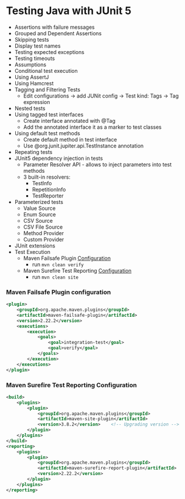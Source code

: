 # Testing Java with JUnit 5

* Assertions with failure messages
* Grouped and Dependent Assertions
* Skipping tests
* Display test names
* Testing expected exceptions
* Testing timeouts
* Assumptions
* Conditional test execution
* Using AssertJ
* Using Hamcrest
* Tagging and Filtering Tests
    * Edit configurations -> add JUNit config -> Test kind: Tags -> Tag expression
* Nested tests
* Using tagged test interfaces
    * Create interface annotated with @Tag
    * Add the annotated interface it as a marker to test classes
* Using default test methods
    * Create default method in test interface
    * Use @org.junit.jupiter.api.TestInstance annotation
* Repeating tests
* JUnit5 dependency injection in tests
    * Parameter Resolver API - allows to inject parameters into test methods
    * 3 built-in resolvers:
        * TestInfo
        * RepetitionInfo
        * TestReporter
* Parameterized tests
    * Value Source
    * Enum Source
    * CSV Source
    * CSV File Source
    * Method Provider
    * Custom Provider
* JUnit extensions
* Test Execution
    * Maven Failsafe Plugin [Configuration](#maven-failsafe-plugin-configuration)
        * run `mvn clean verify`
    * Maven Surefire Test Reporting [Configuration](#maven-surefire-test-reporting-configuration)
        * run `mvn clean site`

### Maven Failsafe Plugin configuration
```xml
<plugin>
    <groupId>org.apache.maven.plugins</groupId>
    <artifactId>maven-failsafe-plugin</artifactId>
    <version>2.22.2</version>
    <executions>
        <execution>
            <goals>
                <goal>integration-test</goal>
                <goal>verify</goal>
            </goals>
        </execution>
    </executions>
</plugin>
```
### Maven Surefire Test Reporting Configuration
```xml
<build>
    <plugins>
        <plugin>
            <groupId>org.apache.maven.plugins</groupId>
            <artifactId>maven-site-plugin</artifactId>
            <version>3.8.2</version>    <!-- Upgrading version -->
        </plugin>
    </plugins>
</build>
<reporting>
    <plugins>
        <plugin>
            <groupId>org.apache.maven.plugins</groupId>
            <artifactId>maven-surefire-report-plugin</artifactId>
            <version>2.22.2</version>
        </plugin>
    </plugins>
</reporting>
```
